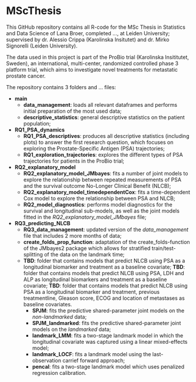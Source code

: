 # MScThesis

This GitHub repository contains all R-code for the MSc Thesis in Statistics and Data Science of Lana Broer, completed ..., at Leiden University; supervised by dr. Alessio Crippa (Karolinska Insitutet) and dr. Mirko Signorelli (Leiden University).

The data used in this project is part of the ProBio trial (Karolinska Insititutet, Sweden), an international, multi-center, randomized controlled phase 3 platform trial, which aims to investigate novel treatments for metastatic prostate cancer.

The repository contains 3 folders and ... files:
* **main**
  * **data_management**: loads all relevant dataframes and performs initial preparation of the most used data;
  * **descriptive_statistics**: general descriptive statistics on the patient population;
* **RQ1_PSA_dynamics**
  * **RQ1_PSA_descriptives**: produces all descriptive statistics (including plots) to answer the first research question, which focuses on exploring the Prostate-Specific Antigen (PSA) trajectories;
  * **RQ1_exploration_trajectories**: explores the different types of PSA trajectories for patients in the ProBio trial;
* **RQ2_explanatory_model**
  * **RQ2_explanatory_model_JMbayes**: fits a number of joint models to explore the relationship between repeated measurements of PSA and the survival outcome No-Longer Clinical Benefit (NLCB);
  * **RQ2_explanatory_model_timedependentCox**: fits a time-dependent Cox model to explore the relationship between PSA and NLCB;
  * **RQ2_model_diagnostics**: performs model diagnostics for the survival and longitudinal sub-models, as well as the joint models fitted in the *RQ2_explanatory_model_JMbayes* file;
* **RQ3_predicting_NLCB**
  * **RQ3_data_management**: updated version of the *data_management* file that includes 2 more months of data;
  * **create_folds_prop_function**: adaptation of the create_folds-function of the JMbayes2 package which allows for stratified train/test-splitting of the data on the landmark time;
  * **TBD**: folder that contains models that predict NLCB using PSA as a longitudinal biomarker and treatment as a baseline covariate;
    **TBD**: folder that contains models that predict NLCB using PSA, LDH and ALP as longitudinal biomarkers and treatment as a baseline covariate;
    **TBD**: folder that contains models that predict NLCB using PSA as a longitudinal biomarker and treatment, previous treatmentline, Gleason score, ECOG and location of metastases as baseline covariates.
    * **SPJM**: fits the predictive shared-parameter joint models on the *non-landmarked* data;
    * **SPJM_landmarked**: fits the predictive shared-parameter joint models on the *landmarked* data;
    * **landmark_LMM**: fits a two-stage landmark model in which the longitudinal covariate was captured using a linear mixed-effects model;
    * **landmark_LOCF**: fits a landmark model using the last-observation carrief forward approach;
    * **pencal**: fits a two-stage landmark model which uses penalized regression calibration. 
